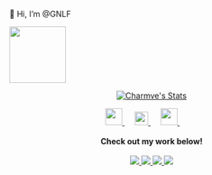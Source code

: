👋 Hi, I’m @GNLF

<img src="https://gnlf.gitee.io/test/img/avatar.jpg" width="100px" height="100px"  />

<p align="center">
  <a href="https://github.com/GNLF" class="rich-diff-level-one">
    <img src="https://github-readme-stats.vercel.app/api?username=GNLF&title_color=333&text_color=777" alt="Charmve's Stats" >
    <!-- &hide=issues
    <img src="https://github-readme-stats.vercel.app/api?username=GNLF&hide=issues&title_color=333&text_color=777" alt="GNLF's Stats" >
    -->
  </a>
</p>

<p align="center">
  <a href="https://blog.csdn.net/Charmve" target="_blank">
    <img src="https://img.icons8.com/material/48/000000/csdn.png" width="30px"/>
  </a>
  &emsp;
  <a href="https://my.oschina.net/charmve" target="_blank">
    <img src="https://img.icons8.com/ios-filled/50/000000/blogger.png" width="24px"/>
  </a>
  &emsp;
  <a href="https://space.bilibili.com/8255875" target="_blank">
    <img src="https://simpleicons.org/icons/bilibili.svg" width="30px"/>
  </a>
  &emsp;
  &emsp;
  <br><br>
  <strong>Check out my work below!</strong>
  <br><br>
  <a href="https://github.com/GNLF">
    <img src="https://badges.pufler.dev/visits/GNLF/Charmve?style=flat-square&color=black&logo=github">
  </a>
  <a href="https://github.com/GNLF">
    <img src="https://badges.pufler.dev/years/GNLF?style=flat-square&color=black&logo=github">
  </a>
  <a href="https://github.com/GNLF?tab=repositories">
    <img src="https://badges.pufler.dev/repos/GNLF?style=flat-square&color=black&logo=github">
  </a>
  <a href="https://github.com/GNLF">
    <img src="https://badges.pufler.dev/commits/monthly/GNLF?style=flat-square&color=black&logo=github">
  </a>
</p>

<!---
GNLF/GNLF is a ✨ special ✨ repository because its `README.md` (this file) appears on your GitHub profile.
You can click the Preview link to take a look at your changes.
--->
